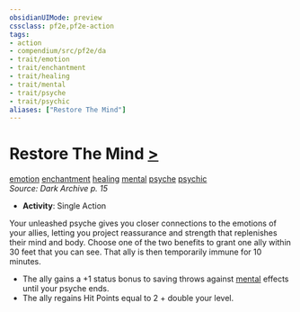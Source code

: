 ```yaml
---
obsidianUIMode: preview
cssclass: pf2e,pf2e-action
tags:
- action
- compendium/src/pf2e/da
- trait/emotion
- trait/enchantment
- trait/healing
- trait/mental
- trait/psyche
- trait/psychic
aliases: ["Restore The Mind"]
---
```

# Restore The Mind [>](rules/core-rulebook/chapter-9-playing-the-game.md#Actions "Single Action")
[emotion](rules/traits/emotion.md)  [enchantment](rules/traits/enchantment.md)  [healing](rules/traits/healing.md)  [mental](rules/traits/mental.md)  [psyche](rules/traits/psyche-da.md)  [psychic](rules/traits/psychic-da.md)  
*Source: Dark Archive p. 15*  

- **Activity**: Single Action

Your unleashed psyche gives you closer connections to the emotions of your allies, letting you project reassurance and strength that replenishes their mind and body. Choose one of the two benefits to grant one ally within 30 feet that you can see. That ally is then temporarily immune for 10 minutes.

- The ally gains a +1 status bonus to saving throws against [mental](rules/traits/mental.md) effects until your psyche ends.
- The ally regains Hit Points equal to 2 + double your level.